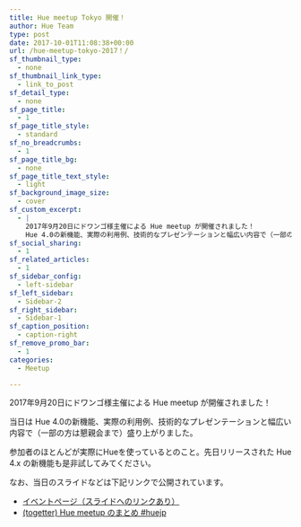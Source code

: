 ```yaml
---
title: Hue meetup Tokyo 開催！
author: Hue Team
type: post
date: 2017-10-01T11:08:38+00:00
url: /hue-meetup-tokyo-2017！/
sf_thumbnail_type:
  - none
sf_thumbnail_link_type:
  - link_to_post
sf_detail_type:
  - none
sf_page_title:
  - 1
sf_page_title_style:
  - standard
sf_no_breadcrumbs:
  - 1
sf_page_title_bg:
  - none
sf_page_title_text_style:
  - light
sf_background_image_size:
  - cover
sf_custom_excerpt:
  - |
    2017年9月20日にドワンゴ様主催による Hue meetup が開催されました！
    Hue 4.0の新機能、実際の利用例、技術的なプレゼンテーションと幅広い内容で（一部の方は懇親会まで）盛り上がりました！
sf_social_sharing:
  - 1
sf_related_articles:
  - 1
sf_sidebar_config:
  - left-sidebar
sf_left_sidebar:
  - Sidebar-2
sf_right_sidebar:
  - Sidebar-1
sf_caption_position:
  - caption-right
sf_remove_promo_bar:
  - 1
categories:
  - Meetup

---
```

2017年9月20日にドワンゴ様主催による Hue meetup が開催されました！

当日は Hue 4.0の新機能、実際の利用例、技術的なプレゼンテーションと幅広い内容で（一部の方は懇親会まで）盛り上がりました。

参加者のほとんどが実際にHueを使っているとのこと。先日リリースされた Hue 4.x の新機能も是非試してみてください。

なお、当日のスライドなどは下記リンクで公開されています。

  * [イベントページ（スライドへのリンクあり）][1]
  * [(togetter) Hue meetup のまとめ #huejp][2]

 [1]: https://connpass.com/event/65052/
 [2]: https://togetter.com/li/1153074
